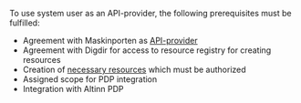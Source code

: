 To use system user as an API-provider, the following prerequisites must be fulfilled:

- Agreement with Maskinporten as [API-provider](https://docs.digdir.no/docs/Maskinporten/maskinporten_guide_apitilbyder)
- Agreement with Digdir for access to resource registry for creating resources
- Creation of [necessary resources](/en/authorization/guides/resource-owner/create-resource-resource-admin/) which must be authorized
- Assigned scope for PDP integration
- Integration with Altinn PDP